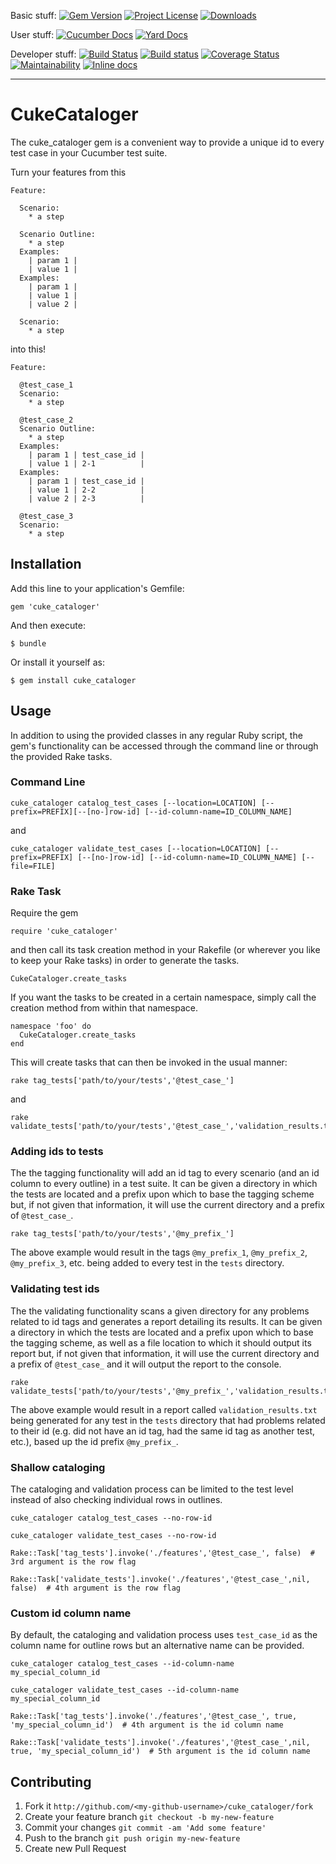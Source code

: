 Basic stuff:
[![Gem Version](https://badge.fury.io/rb/cuke_cataloger.svg)](https://rubygems.org/gems/cuke_cataloger)
[![Project License](https://img.shields.io/badge/license-MIT-blue.svg)](https://opensource.org/licenses/mit-license.php)
[![Downloads](https://img.shields.io/gem/dt/cuke_cataloger.svg)](https://rubygems.org/gems/cuke_cataloger)

User stuff:
[![Cucumber Docs](http://img.shields.io/badge/Documentation-Features-green.svg)](https://jam.cucumber.io/p/98c11df9-4a7b-4b86-9700-7833ac93aa3e/cuke_cataloger/documents/branch/master/)
[![Yard Docs](http://img.shields.io/badge/Documentation-API-blue.svg)](https://www.rubydoc.info/gems/cuke_cataloger)

Developer stuff:
[![Build Status](https://travis-ci.org/enkessler/cuke_cataloger.svg)](https://travis-ci.org/enkessler/cuke_cataloger)
[![Build status](https://ci.appveyor.com/api/projects/status/9a7gw3r5ddfugtf0?svg=true)](https://ci.appveyor.com/project/enkessler/cuke-cataloger)
[![Coverage Status](https://coveralls.io/repos/github/enkessler/cuke_cataloger/badge.svg)](https://coveralls.io/github/enkessler/cuke_cataloger)
[![Maintainability](https://api.codeclimate.com/v1/badges/662f0e7aa69bf9725515/maintainability)](https://codeclimate.com/github/enkessler/cuke_cataloger/maintainability)
[![Inline docs](http://inch-ci.org/github/enkessler/cuke_cataloger.svg)](https://inch-ci.org/github/enkessler/cuke_cataloger)


---


# CukeCataloger


The cuke_cataloger gem is a convenient way to provide a unique id to every test case in your Cucumber test suite.

Turn your features from this

````
Feature:

  Scenario:
    * a step
    
  Scenario Outline:
    * a step
  Examples:
    | param 1 |
    | value 1 |
  Examples: 
    | param 1 |
    | value 1 |
    | value 2 |

  Scenario:
    * a step
````

into this!

````
Feature:

  @test_case_1
  Scenario:
    * a step
    
  @test_case_2
  Scenario Outline:
    * a step
  Examples:
    | param 1 | test_case_id |
    | value 1 | 2-1          |
  Examples: 
    | param 1 | test_case_id |
    | value 1 | 2-2          |
    | value 2 | 2-3          |

  @test_case_3
  Scenario:
    * a step
````


## Installation

Add this line to your application's Gemfile:

    gem 'cuke_cataloger'

And then execute:

    $ bundle

Or install it yourself as:

    $ gem install cuke_cataloger

## Usage

In addition to using the provided classes in any regular Ruby script, the gem's functionality can be accessed through the command line or through the provided Rake tasks.

### Command Line

    cuke_cataloger catalog_test_cases [--location=LOCATION] [--prefix=PREFIX][--[no-]row-id] [--id-column-name=ID_COLUMN_NAME]

and

    cuke_cataloger validate_test_cases [--location=LOCATION] [--prefix=PREFIX] [--[no-]row-id] [--id-column-name=ID_COLUMN_NAME] [--file=FILE]


### Rake Task

Require the gem

    require 'cuke_cataloger'

and then call its task creation method in your Rakefile (or wherever you like to keep your Rake tasks) in order to generate the tasks.

    CukeCataloger.create_tasks

If you want the tasks to be created in a certain namespace, simply call the creation method from within that namespace.

    namespace 'foo' do
      CukeCataloger.create_tasks
    end

This will create tasks that can then be invoked in the usual manner:

    rake tag_tests['path/to/your/tests','@test_case_']

and

    rake validate_tests['path/to/your/tests','@test_case_','validation_results.txt']
  
### Adding ids to tests

The the tagging functionality will add an id tag to every scenario (and an id column to every outline) in a test suite. It can be given a directory in which the tests are located and a prefix upon which to base the tagging scheme but, if not given that information, it will use the current directory and a prefix of `@test_case_`.

    rake tag_tests['path/to/your/tests','@my_prefix_']

The above example would result in the tags `@my_prefix_1`, `@my_prefix_2`, `@my_prefix_3`, etc. being added to every test in the `tests` directory.

### Validating test ids

The the validating functionality scans a given directory for any problems related to id tags and generates a report detailing its results. It can be given a directory in which the tests are located and a prefix upon which to base the tagging scheme, as well as a file location to which it should output its report but, if not given that information, it will use the current directory and a prefix of `@test_case_` and it will output the report to the console. 

    rake validate_tests['path/to/your/tests','@my_prefix_','validation_results.txt']

The above example would result in a report called `validation_results.txt` being generated for any test in the `tests` directory that had problems related to their id (e.g. did not have an id tag, had the same id tag as another test, etc.), based up the id prefix `@my_prefix_`.


### Shallow cataloging

The cataloging and validation process can be limited to the test level instead of also checking individual rows in outlines.

`cuke_cataloger catalog_test_cases --no-row-id`

`cuke_cataloger validate_test_cases --no-row-id`

`Rake::Task['tag_tests'].invoke('./features','@test_case_', false)  # 3rd argument is the row flag`

`Rake::Task['validate_tests'].invoke('./features','@test_case_',nil, false)  # 4th argument is the row flag`


### Custom id column name

By default, the cataloging and validation process uses `test_case_id` as the column name for outline rows but an alternative name can be provided.

`cuke_cataloger catalog_test_cases --id-column-name my_special_column_id`

`cuke_cataloger validate_test_cases --id-column-name my_special_column_id`

`Rake::Task['tag_tests'].invoke('./features','@test_case_', true, 'my_special_column_id')  # 4th argument is the id column name`

`Rake::Task['validate_tests'].invoke('./features','@test_case_',nil, true, 'my_special_column_id')  # 5th argument is the id column name`


## Contributing

1. Fork it `http://github.com/<my-github-username>/cuke_cataloger/fork`
2. Create your feature branch `git checkout -b my-new-feature`
3. Commit your changes `git commit -am 'Add some feature'`
4. Push to the branch `git push origin my-new-feature`
5. Create new Pull Request
